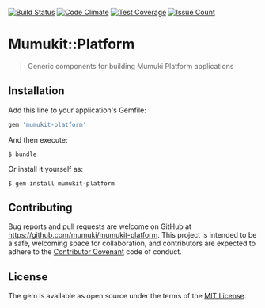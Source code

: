 [![Build Status](https://travis-ci.org/mumuki/mumukit-platform.svg?branch=master)](https://travis-ci.org/mumuki/mumukit-platform)
[![Code Climate](https://codeclimate.com/github/mumuki/mumukit-platform/badges/gpa.svg)](https://codeclimate.com/github/mumuki/mumukit-platform)
[![Test Coverage](https://codeclimate.com/github/mumuki/mumukit-platform/badges/coverage.svg)](https://codeclimate.com/github/mumuki/mumukit-platform)
[![Issue Count](https://codeclimate.com/github/mumuki/mumukit-platform/badges/issue_count.svg)](https://codeclimate.com/github/mumuki/mumukit-platform)

# Mumukit::Platform

> Generic components for building Mumuki Platform applications

## Installation

Add this line to your application's Gemfile:

```ruby
gem 'mumukit-platform'
```

And then execute:

    $ bundle

Or install it yourself as:

    $ gem install mumukit-platform

## Contributing

Bug reports and pull requests are welcome on GitHub at https://github.com/mumuki/mumukit-platform. This project is intended to be a safe, welcoming space for collaboration, and contributors are expected to adhere to the [Contributor Covenant](http://contributor-covenant.org) code of conduct.

## License

The gem is available as open source under the terms of the [MIT License](http://opensource.org/licenses/MIT).

